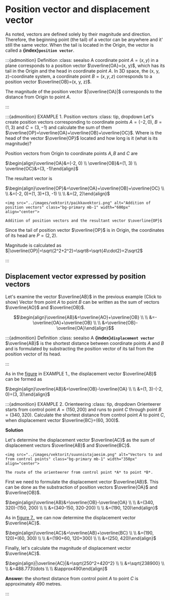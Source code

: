 # Position vector and displacement vector
As noted, vectors are defined solely by their magnitude and direction. Therefore, the beginning point (the tail) of a vector can be anywhere and it' still the same vector. When the tail is located in the Origin, the vector is called a **{index}`position vector`**.

:::{admonition} Definition
:class: seealso
A coordinate point $A=(x, y)$ in a plane corresponds to a position vector $\overline{OA}=(x, y)$, which has its tail in the Origin and the head in coordinate point *A*.
In 3D space, the (x, y, z)-coordinate system, a coordinate point $B=(x, y, z)$ corresponds to a position vector $\overline{OB}=(x, y, z)$.

The magnitude of the position vector $|\overline{OA}|$ corresponds to the distance from Origin to point *A*.

:::

:::{admonition} EXAMPLE 1. Position vectors
:class: tip, dropdown
Let's create position vectors corresponding to coordinate points $A=(-2, 0)$, $B=(1, 3)$ and $C=(3, -1)$ and calculate the sum of them $\overline{OP}=\overline{OA}+\overline{OB}+\overline{OC}$. Where is the head of the vector $\overline{OP}$ located and how long is it (what is its magnitude)?

Position vectors from Origin to coordinate points $A, B$ and $C$ are

$\begin{align}\overline{OA}&=(-2, 0) \\
\overline{OB}&=(1, 3) \\
\overline{OC}&=(3, -1)\end{align}$

The resultant vector is

$\begin{align}\overline{OP}&=\overline{OA}+\overline{OB}+\overline{OC} \\ \\
&=(-2, 0)+(1, 3)+(3, -1) \\ \\
&=(2, 2)\end{align}$

```{figure-md} position_vectors
<img src="../images/vektorit/paikkavektori.png" alt="Addition of position vectors" class="bg-primary mb-1" width="600px" align="center">

Addition of position vectors and the resultant vector $\overline{OP}$
```

Since the tail of position vector $\overline{OP}$ is in Origin, the coordinates of its head are $P=(2, 2)$.

Magnitude is calculated as $|\overline{OP}|=\sqrt{2^2+2^2}=\sqrt8=\sqrt{4\cdot2}=2\sqrt2$

:::

## Displacement vector expressed by position vectors
Let's examine the vector $\overline{AB}$ in the previous example (Click to show) Vector from point $A$ to point $B$ can be written as the sum of vectors $\overline{AO}$ and $\overline{OB}$.

$$\begin{align}\overline{AB}&=\overline{AO}+\overline{OB} \\ \\
&=-\overline{OA}+\overline{OB} \\ \\
&=\overline{OB}-\overline{OA}\end{align}$$

:::{admonition} Definition
:class: seealso
A **{index}`displacement vector`** $\overline{AB}$ is the shortest distance between coordinate points *A* and *B* and is formulated by substracting the position vector of its tail from the position vector of its head.

:::


As in the [figure](position_vectors) in EXAMPLE 1., the displacement vector $\overline{AB}$ can be formed as

$\begin{align}\overline{AB}&=\overline{OB}-\overline{OA} \\ \\
&=(1, 3)-(-2, 0)=(3, 3)\end{align}$

:::{admonition} EXAMPLE 2. Orienteering
:class: tip, dropdown
Orienteerer starts from control point $A=(150, 200)$ and runs to point $C$ through point $B=(340, 320)$. Calculate the shortest distance from control point $A$ to point $C$, when displacement vector $\overline{BC}=(60, 300)$.

**Solution**

Let's determine the displacement vector $\overline{AC}$ as the sum of displacement vectors $\overline{AB}$ and $\overline{BC}$.

```{figure-md} orienteerer
<img src="../images/vektorit/suunnistajaesim.png" alt="Vectors to and from control points" class="bg-primary mb-1" width="350px" align="center">

The route of the orienteerer from control point *A* to point *B*.
```

First we need to formulate the displacement vector $\overline{AB}$. This can be done as the substraction of position vectors $\overline{OA}$ and $\overline{OB}$.

$\begin{align}\overline{AB}&=\overline{OB}-\overline{OA} \\ \\
&=(340, 320)-(150, 200) \\ \\
&=(340-150, 320-200) \\ \\
&=(190, 120)\end{align}$

As in [figure 7.](orienteerer), we can now determine the displacement vector $\overline{AC}$.

$\begin{align}\overline{AC}&=\overline{AB}+\overline{BC} \\ \\
&=(190, 120)+(60, 300) \\ \\
&=(190+60, 120+300) \\ \\
&=(250, 420)\end{align}$

Finally, let's calculate the magnitude of displacement vector $\overline{AC}$.

$\begin{align}|\overline{AC}|&=\sqrt{250^2+420^2} \\ \\
&=\sqrt{238900} \\ \\
&=488.773\ldots \\ \\
&\approx490\end{align}$

**Answer:** the shortest distance from control point $A$ to point $C$ is approximately 490 metres.

:::